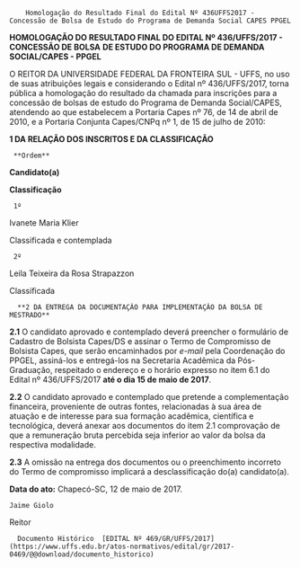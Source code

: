         Homologação do Resultado Final do Edital Nº 436UFFS2017 - Concessão de Bolsa de Estudo do Programa de Demanda Social CAPES PPGEL  

**HOMOLOGAÇÃO DO RESULTADO FINAL DO EDITAL Nº 436/UFFS/2017 - CONCESSÃO DE BOLSA** **DE ESTUDO DO PROGRAMA DE DEMANDA SOCIAL/CAPES - PPGEL**

  

 O REITOR DA UNIVERSIDADE FEDERAL DA FRONTEIRA SUL - UFFS, no uso de suas atribuições legais e considerando o Edital nº 436/UFFS/2017, torna pública a homologação do resultado da chamada para inscrições para a concessão de bolsas de estudo do Programa de Demanda Social/CAPES, atendendo ao que estabelecem a Portaria Capes nº 76, de 14 de abril de 2010, e a Portaria Conjunta Capes/CNPq nº 1, de 15 de julho de 2010:

  

 **1 DA RELAÇÃO DOS INSCRITOS E DA CLASSIFICAÇÃO**

     **Ordem**

   **Candidato(a)**

   **Classificação**

     1º 

   Ivanete Maria Klier

   Classificada e contemplada

     2º 

   Leila Teixeira da Rosa Strapazzon

   Classificada

      **2 DA ENTREGA DA DOCUMENTAÇÃO PARA IMPLEMENTAÇÃO DA BOLSA DE MESTRADO**

 **2.1** O candidato aprovado e contemplado deverá preencher o formulário de Cadastro de Bolsista Capes/DS e assinar o Termo de Compromisso de Bolsista Capes, que serão encaminhados por *e-mail* pela Coordenação do PPGEL, assiná-los e entregá-los na Secretaria Acadêmica da Pós-Graduação, respeitado o endereço e o horário expresso no item 6.1 do Edital nº 436/UFFS/2017 **até o dia 15 de maio de 2017**.

 **2.2** O candidato aprovado e contemplado que pretende a complementação financeira, proveniente de outras fontes, relacionadas à sua área de atuação e de interesse para sua formação acadêmica, científica e tecnológica, deverá anexar aos documentos do item 2.1 comprovação de que a remuneração bruta percebida seja inferior ao valor da bolsa da respectiva modalidade.

 **2.3** A omissão na entrega dos documentos ou o preenchimento incorreto do Termo de compromisso implicará a desclassificação do(a) candidato(a).

   **Data do ato:** Chapecó-SC, 12 de maio de 2017.   
 

    Jaime Giolo   
 Reitor 

      Documento Histórico  [EDITAL Nº 469/GR/UFFS/2017](https://www.uffs.edu.br/atos-normativos/edital/gr/2017-0469/@@download/documento_historico)     
      